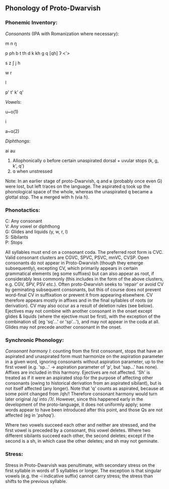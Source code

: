 ## Phonology of Proto-Dwarvish

### Phonemic Inventory:

*Consonants* (IPA with Romanization where necessary):

m			n				ŋ <ng>

p ph <ph>	b	t  th <th>	d		k  kh <kh>  g	q [qh]	ʔ <'>

s	z	ʃ <sh>		j <y>		h

w 			r

l

p'		t'					k' 		q'

*Vowels*:

u~o(1)

i

a~ɑ(2)

*Diphthongs*:

ai au

1) Allophonically o before certain unaspirated dorsal + uvular stops (k, g, k', q')  
2) ɑ when unstressed

Note:
In an earlier stage of proto-Dwarvish, q and ʁ (probably once even G) were lost, but left traces on the language. The aspirated q took up the phonological space of the whole, whereas the unaspirated q became a glottal stop. The ʁ merged with h (via ɦ).

### Phonotactics:

C: Any consonant  
V: Any vowel or diphthong  
G: Glides and liquids (y, w, r, l)  
S: Sibilants  
P: Stops

All syllables must end on a consonant coda. The preferred root form is CVC. Valid consonant clusters are CGVC, SPVC, PSVC, mnVC, CVSP. Open consonants do not appear in Proto-Dwarvish (though they emerge subsequently), excepting CV, which primarily appears in certain grammatical elements (eg some suffixes) but can also appear as root, if considerably less commonly (this includes in the form of the above clusters, e.g. CGV, SPV, PSV etc.). Often proto-Dwarvish seeks to 'repair' or avoid CV by geminating subsequent consonants, but this of course does not prevent word-final CV in suffixation or prevent it from appearing elsewhere. CV therefore appears mostly in affixes and in the final syllables of roots (or derivation). CV may also occur as a result of deletion rules (see below). Ejectives may not combine with another consonant in the onset except glides & liquids (where the ejective must be first), with the exception of the combination sE (eg 'sq'...' or 'sp'...'), and may not appear in the coda at all. Glides may not precede another consonant in the onset.

### Synchronic Phonology:

*Consonant harmony I*: counting from the first consonant, stops that have an aspirated and unaspirated form must harmonize on the aspiration parameter in a given word, ignoring consonants without aspiration parameter, up to the first vowel (e.g. 'sp...' -> aspiration parameter of 'p', but 'sap...' has none). Affixes are included in this harmony. Ejectives are not affected. 'Sh' is treated as if it were an aspirated stop for the purpose of affecting other consonants (owing to historical derivation from an aspirated sibilant), but is not itself affected (any longer). Note that 'q' counts as aspirated, because at some point changed from /qh/! Therefore consonant harmony would turn later original /q/ into /ʔ/. However, since this happened early in the development of the proto-language, it does not uniformly apply; some words appear to have been introduced after this point, and those Qs are not affected (eg in '*pshaq*').  

Where two vowels succeed each other and neither are stressed, and the first vowel is preceded by a consonant, this vowel deletes.
Where two different sibilants succeed each other, the second deletes; except if the second is a sh, in which case the other deletes; and sh may not geminate.

### Stress:
Stress in Proto-Dwarvish was penultimate, with secondary stress on the first syllable in words of 5 syllables or longer. The exception is that singular vowels (e.g. the -i indicative suffix) cannot carry stress; the stress than shifts to the previous syllable.
